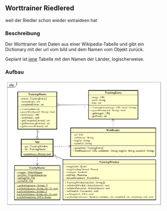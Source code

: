 ## Worttrainer Riedlered

weil der Riedler schon wieder extraideen hat

### Beschreibung

Der Worttrainer liest Daten aus einer Wikipedia-Tabelle und gibt ein Dictionary mit der url vom bild und dem Namen vom Objekt zurück.

Geplant ist [jene](https://de.wikipedia.org/wiki/Liste_der_Staaten_Europas) Tabelle mit den Namen der Länder, logischerweise.

### Aufbau

![uml-diagramm](uml.png)
